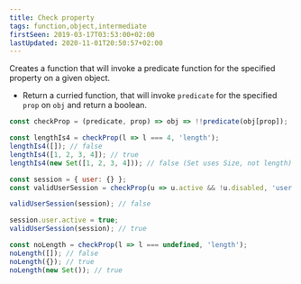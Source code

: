 ```yaml
---
title: Check property
tags: function,object,intermediate
firstSeen: 2019-03-17T03:53:00+02:00
lastUpdated: 2020-11-01T20:50:57+02:00
---
```


Creates a function that will invoke a predicate function for the specified property on a given object.

- Return a curried function, that will invoke `predicate` for the specified `prop` on `obj` and return a boolean.

```js
const checkProp = (predicate, prop) => obj => !!predicate(obj[prop]);
```

```js
const lengthIs4 = checkProp(l => l === 4, 'length');
lengthIs4([]); // false
lengthIs4([1, 2, 3, 4]); // true
lengthIs4(new Set([1, 2, 3, 4])); // false (Set uses Size, not length)

const session = { user: {} };
const validUserSession = checkProp(u => u.active && !u.disabled, 'user');

validUserSession(session); // false

session.user.active = true;
validUserSession(session); // true

const noLength = checkProp(l => l === undefined, 'length');
noLength([]); // false
noLength({}); // true
noLength(new Set()); // true
```
